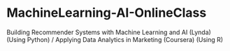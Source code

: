 # MachineLearning-AI-OnlineClass
Building Recommender Systems with Machine Learning and AI (Lynda) (Using Python) / 
Applying Data Analytics in Marketing (Coursera) (Using R) 
